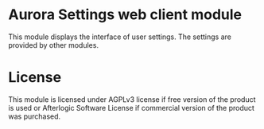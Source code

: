 # Aurora Settings web client module
This module displays the interface of user settings. The settings are provided by other modules.

# License
This module is licensed under AGPLv3 license if free version of the product is used or Afterlogic Software License if commercial version of the product was purchased.